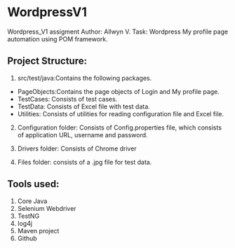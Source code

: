 # WordpressV1
Wordpress_V1 assigment
Author: Allwyn V.
Task: Wordpress My profile page automation using POM framework.

Project Structure:
--------------------
1. src/test/java:Contains the following packages.
  - PageObjects:Contains the page objects of Login and My profile page.
  - TestCases: Consists of test cases.
  - TestData: Consists of Excel file with test data.
  - Utilities: Consists of utilities for reading configuration file and Excel file.
  
2. Configuration folder: Consists of Config.properties file, which consists of application URL, username and password.

3. Drivers folder: Consists of Chrome driver

4. Files folder: consists of a .jpg file for test data.

Tools used:
------------
1. Core Java
2. Selenium Webdriver
3. TestNG
4. log4j
5. Maven project
6. Github
